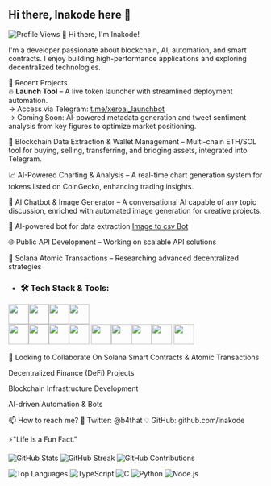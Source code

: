 ## Hi there, Inakode here 👋
![Profile Views](https://komarev.com/ghpvc/?username=inakode&color=blue)
👋 Hi there, I'm Inakode!

I'm a developer passionate about blockchain, AI, automation, and smart contracts. I enjoy building high-performance applications and exploring decentralized technologies.

🚀 Recent Projects  
🔥 **Launch Tool** – A live token launcher with streamlined deployment automation.  
→ Access via Telegram: [t.me/xeroai_launchbot](https://t.me/xeroai_launchbot)  
→ Coming Soon: AI-powered metadata generation and tweet sentiment analysis from key figures to optimize market positioning.


🔗 Blockchain Data Extraction & Wallet Management – Multi-chain ETH/SOL tool for buying, selling, transferring, and bridging assets, integrated into Telegram. 

📈 AI-Powered Charting & Analysis – A real-time chart generation system for tokens listed on CoinGecko, enhancing trading insights. 

🤖 AI Chatbot & Image Generator – A conversational AI capable of any topic discussion, enriched with automated image generation for creative projects.

🤖 AI-powered bot for data extraction [Image to csv Bot](https://github.com/inakode/image-reader-bot)


🌐 Public API Development – Working on scalable API solutions

🧩 Solana Atomic Transactions – Researching advanced decentralized strategies


- ### 🛠 Tech Stack & Tools:
 
<img src="https://skillicons.dev/icons?i=solidity" width="40" height="40" /><img src="https://cdn.jsdelivr.net/gh/devicons/devicon@latest/icons/npm/npm-original-wordmark.svg" width="40" height="40" /><img src="https://cdn.jsdelivr.net/gh/devicons/devicon@latest/icons/nodejs/nodejs-original.svg" width="40" height="40" /><img src="https://cdn.jsdelivr.net/gh/devicons/devicon@latest/icons/javascript/javascript-original.svg" width="40" height="40"/>  
<img src="https://cdn.jsdelivr.net/gh/devicons/devicon@latest/icons/python/python-original.svg" width="40" height="40" /><img src="https://cdn.jsdelivr.net/gh/devicons/devicon@latest/icons/github/github-original.svg" width="40" height="40" /><img src="https://cdn.jsdelivr.net/gh/devicons/devicon@latest/icons/nestjs/nestjs-original.svg" width="40" height="40" /><img src="https://cdn.jsdelivr.net/gh/devicons/devicon@latest/icons/c/c-original.svg" width="40" height="40" /> <img src="https://cdn.jsdelivr.net/gh/devicons/devicon@latest/icons/linux/linux-original.svg" width="40" height="40" /><img src="https://cdn.jsdelivr.net/gh/devicons/devicon@latest/icons/flask/flask-original.svg" width="40" height="40" /><img src="https://cdn.jsdelivr.net/gh/devicons/devicon@latest/icons/rust/rust-original.svg" width="40" height="40" /><img src="https://cdn.jsdelivr.net/gh/devicons/devicon@latest/icons/html5/html5-original.svg" width="40" height="40" />
<img src="https://cdn.jsdelivr.net/gh/devicons/devicon@latest/icons/react/react-original.svg" width="40" height="40" />

🌱 Looking to Collaborate On
Solana Smart Contracts & Atomic Transactions

Decentralized Finance (DeFi) Projects

Blockchain Infrastructure Development

AI-driven Automation & Bots

📫 How to reach me? 💬 Twitter: @b4that 💡 GitHub: github.com/inakode

⚡"Life is a Fun Fact."



![GitHub Stats](https://github-readme-stats.vercel.app/api?username=inakode&show_icons=true&theme=dark)
![GitHub Streak](https://github-readme-streak-stats.herokuapp.com/?user=inakode&theme=dark)
![GitHub Contributions](https://github-readme-activity-graph.vercel.app/graph?username=inakode&theme=dark)





![Top Languages](https://github-readme-stats.vercel.app/api/top-langs/?username=inakode&layout=compact&theme=dark)
![TypeScript](https://img.shields.io/badge/TypeScript-3178C6?style=flat&logo=typescript&logoColor=white)
![C](https://img.shields.io/badge/C-A8B9CC?style=flat&logo=c&logoColor=white)
![Python](https://img.shields.io/badge/Python-3776AB?style=flat&logo=python&logoColor=white)
![Node.js](https://img.shields.io/badge/Node.js-339933?style=flat&logo=node-dot-js&logoColor=white)


<!--![Trophies](https://github-profile-trophy.vercel.app/?username=inakode&theme=onedark)







